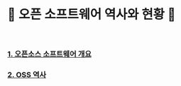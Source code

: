 # :palm_tree: 오픈 소프트웨어 역사와 현황 :palm_tree:

<br>

### [ 1. 오픈소스 소프트웨어 개요 ](https://github.com/groupFive/5JO-REPOSITORY/blob/main/%EC%98%A4%ED%94%88%20%EC%86%8C%ED%94%84%ED%8A%B8%EC%9B%A8%EC%96%B4%20%EC%97%AD%EC%82%AC%EC%99%80%20%ED%98%84%ED%99%A9/1.%20%EC%98%A4%ED%94%88%EC%86%8C%EC%8A%A4%20%EC%86%8C%ED%94%84%ED%8A%B8%EC%9B%A8%EC%96%B4%20%EA%B0%9C%EC%9A%94.md) 

### [ 2. OSS 역사 ](https://github.com/groupFive/5JO-REPOSITORY/blob/main/OSS%20%EB%B3%B4%EA%B3%A0%EC%84%9C/OSS%20%EC%97%AD%EC%82%AC.md)

